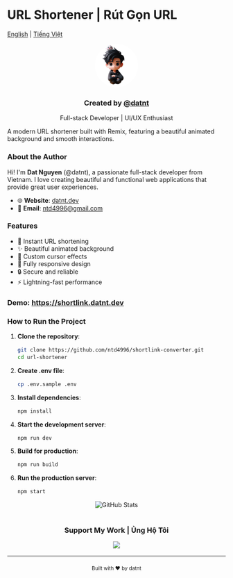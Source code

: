 # URL Shortener | Rút Gọn URL

[English](#english) | [Tiếng Việt](#tiếng-việt)

<div align="center">
  <div>
    <img src="public/datnt.png" alt="datnt" width="100px" style="border-radius: 50%;" />
    <h3>Created by <a href="https://github.com/datnt">@datnt</a></h3>
    <p>Full-stack Developer | UI/UX Enthusiast</p>
  </div>
</div>

A modern URL shortener built with Remix, featuring a beautiful animated background and smooth interactions.

### About the Author

Hi! I'm **Dat Nguyen** (@datnt), a passionate full-stack developer from Vietnam. I love creating beautiful and functional web applications that provide great user experiences.

- 🌐 **Website**: [datnt.dev](https://datnt.dev)
- 📧 **Email**: ntd4996@gmail.com

### Features

- 🚀 Instant URL shortening
- ✨ Beautiful animated background
- 🎯 Custom cursor effects
- 📱 Fully responsive design
- 🔒 Secure and reliable
- ⚡ Lightning-fast performance


### Demo: https://shortlink.datnt.dev
### How to Run the Project

1. **Clone the repository**:

   ```bash
   git clone https://github.com/ntd4996/shortlink-converter.git
   cd url-shortener
   ```

2. **Create .env file**:

   ```bash
   cp .env.sample .env
   ```

3. **Install dependencies**:

   ```bash
   npm install
   ```

4. **Start the development server**:

   ```bash
   npm run dev
   ```

5. **Build for production**:

   ```bash
   npm run build
   ```

6. **Run the production server**:
   ```bash
   npm start
   ```

<div align="center">
  <img src="https://github-readme-stats.vercel.app/api?username=ntd4996&show_icons=true&theme=radical" alt="GitHub Stats" />
  
  <br/>
  <br/>
  
  <h3>Support My Work | Ủng Hộ Tôi</h3>
  
  <a href="https://www.buymeacoffee.com/ntd4996">
    <img src="https://img.buymeacoffee.com/button-api/?text=Buy me a coffee&emoji=&slug=datnt&button_colour=FF5F5F&font_colour=ffffff&font_family=Cookie&outline_colour=000000&coffee_colour=FFDD00" />
  </a>
</div>

---

<p align="center">
  <sub>Built with ❤️ by datnt</sub>
</p>
